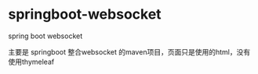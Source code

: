 # springboot-websocket
spring boot websocket

主要是 springboot 整合websocket 的maven项目，页面只是使用的html，没有使用thymeleaf